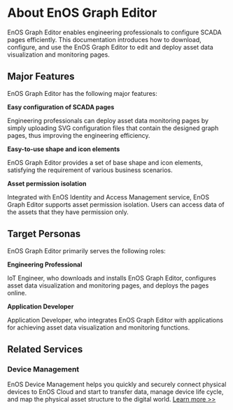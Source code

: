 # About EnOS Graph Editor

EnOS Graph Editor enables engineering professionals to configure SCADA pages efficiently. This documentation introduces how to download, configure, and use the EnOS Graph Editor to
edit and deploy asset data visualization and monitoring pages.

## Major Features

EnOS Graph Editor has the following major features:

**Easy configuration of SCADA pages**

Engineering professionals can deploy asset data monitoring pages by simply uploading SVG configuration files that contain the designed graph pages, thus improving the engineering efficiency. 

**Easy-to-use shape and icon elements**

EnOS Graph Editor provides a set of base shape and icon elements, satisfying the requirement of various business scenarios.

**Asset permission isolation**

Integrated with EnOS Identity and Access Management service, EnOS Graph Editor supports asset permission isolation. Users can access data of the assets that they have permission only.

## Target Personas

EnOS Graph Editor primarily serves the following roles:

**Engineering Professional**

IoT Engineer, who downloads and installs EnOS Graph Editor, configures asset data visualization and monitoring pages, and deploys the pages online.

**Application Developer**

Application Developer, who integrates EnOS Graph Editor with applications for achieving asset data visualization and monitoring functions.

## Related Services

### Device Management

EnOS Device Management helps you quickly and securely connect physical devices to EnOS Cloud and start to transfer data, manage device life cycle, and map the physical asset structure to the digital world. [Learn more >>](/docs/device-connection/en/latest/device_management_overview.html)
